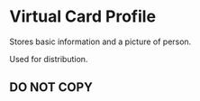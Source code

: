 # Virtual Card Profile 
Stores basic information and a picture of person. 

Used for distribution.


## DO NOT COPY
